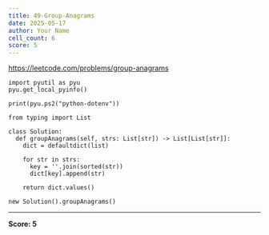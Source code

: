 ```yaml
---
title: 49-Group-Anagrams
date: 2025-05-17
author: Your Name
cell_count: 6
score: 5
---
```


https://leetcode.com/problems/group-anagrams


```
import pyutil as pyu
pyu.get_local_pyinfo()
```


```
print(pyu.ps2("python-dotenv"))
```


```
from typing import List
```


```
class Solution:
  def groupAnagrams(self, strs: List[str]) -> List[List[str]]:
    dict = defaultdict(list)

    for str in strs:
      key = ''.join(sorted(str))
      dict[key].append(str)

    return dict.values()
```


```
new Solution().groupAnagrams()
```


---
**Score: 5**
